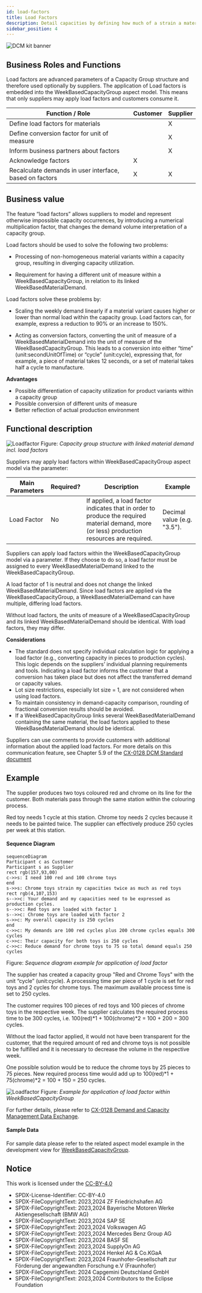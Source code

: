 ```yaml
---
id: load-factors
title: Load Factors
description: Detail capacities by defining how much of a strain a material is on your capacities, compared to other materials. 
sidebar_position: 4
---
```


![DCM kit banner](/img/kit-icons/dcm-kit-icon.svg)

## Business Roles and Functions

Load factors are advanced parameters of a Capacity Group structure and therefore used optionally by suppliers. The application of Load factors is embedded into the WeekBasedCapacityGroup aspect model. This means that only suppliers may apply load factors and customers consume it.

|Function / Role|Customer|Supplier|
|-|-|-|
|Define load factors for materials||X|
|Define conversion factor for unit of measure||X|
|Inform business partners about factors||X|
|Acknowledge factors|X||
|Recalculate demands in user interface, based on factors |X|X|

## Business value

The feature “load factors” allows suppliers to model and represent otherwise impossible capacity occurrences, by introducing a numerical multiplication factor, that changes the demand volume interpretation of a capacity group.

Load factors should be used to solve the following two problems:  

- Processing of non-homogeneous material variants within a capacity group, resulting in diverging capacity utilization.  

- Requirement for having a different unit of measure within a WeekBasedCapacityGroup, in relation to its linked WeekBasedMaterialDemand.  

Load factors solve these problems by:  

- Scaling the weekly demand linearly if a material variant causes higher or lower than normal load within the capacity group. Load factors can, for example, express a reduction to 90% or an increase to 150%.  

- Acting as conversion factors, converting the unit of measure of a WeekBasedMaterialDemand into the unit of measure of the WeekBasedCapacityGroup. This leads to a conversion into either “time” (unit:secondUnitOfTime) or “cycle” (unit:cycle), expressing that, for example, a piece of material takes 12 seconds, or a set of material takes half a cycle to manufacture.  

**Advantages**

- Possible differentiation of capacity utilization for product variants within a capacity group
- Possible conversion of different units of measure
- Better reflection of actual production environment

## Functional description

![Loadfactor](./resources/business-process_LoadFactor_functional.svg)
Figure: *Capacity group structure with linked material demand incl. load factors*

Suppliers may apply load factors within WeekBasedCapacityGroup aspect model via the parameter:

| Main Parameters | Required? | Description | Example |
|-|-|-|-|
| Load Factor | No | If applied, a load factor indicates that in order to produce the required material demand,  more (or less) production resources are required.| Decimal value (e.g. "3.5"). |

Suppliers can apply load factors within the WeekBasedCapacityGroup model via a parameter. If they choose to do so, a load factor must be assigned to every WeekBasedMaterialDemand linked to the WeekBasedCapacityGroup.

A load factor of 1 is neutral and does not change the linked WeekBasedMaterialDemand. Since load factors are applied via the WeekBasedCapacityGroup, a WeekBasedMaterialDemand can have multiple, differing load factors.

Without load factors, the units of measure of a WeekBasedCapacityGroup and its linked WeekBasedMaterialDemand should be identical. With load factors, they may differ.

**Considerations**

- The standard does not specify individual calculation logic for applying a load factor (e.g., converting capacity in pieces to production cycles). This logic depends on the suppliers’ individual planning requirements and tools. Indicating a load factor informs the customer that a conversion has taken place but does not affect the transferred demand or capacity values.
- Lot size restrictions, especially lot size = 1, are not considered when using load factors.
- To maintain consistency in demand-capacity comparison, rounding of fractional conversion results should be avoided.
- If a WeekBasedCapacityGroup links several WeekBasedMaterialDemand containing the same material, the load factors applied to these WeekBasedMaterialDemand should be identical.

Suppliers can use comments to provide customers with additional information about the applied load factors. For more details on this communication feature, see Chapter 5.9 of the [CX-0128 DCM Standard document](https://catenax-ev.github.io/docs/standards/CX-0128-DemandandCapacityManagementDataExchange)

## Example
The supplier produces two toys coloured red and chrome on its line for the customer. 
Both materials pass through the same station within the colouring process.

Red toy needs 1 cycle at this station. Chrome toy needs 2 cycles because it needs to be painted twice. The supplier can effectively produce 250 cycles per week at this station. 

#### Sequence Diagram
```mermaid
sequenceDiagram
Participant c as Customer
Participant s as Supplier
rect rgb(157,93,00) 
c->>s: I need 100 red and 100 chrome toys
end
s->>s: Chrome toys strain my capacities twice as much as red toys
rect rgb(4,107,153)
s-->>c: Your demand and my capacities need to be expressed as production cycles.
s-->>c: Red toys are loaded with factor 1
s-->>c: Chrome toys are loaded with factor 2
s->>c: My overall capacity is 250 cycles
end
c->>c: My demands are 100 red cycles plus 200 chrome cycles equals 300 cycles
c->>c: Their capacity for both toys is 250 cycles
c->>c: Reduce demand for chrome toys to 75 so total demand equals 250 cycles
```
<!---![Loadfactor](./resources/business-process_LoadFactor_sequence.svg)--->
Figure: *Sequence diagram example for application of load factor*

The supplier has created a capacity group "Red and Chrome Toys" with the unit “cycle” (unit:cycle). A processing time per piece of 1 cycle is set for red toys and 2 cycles for chrome toys. The maximum available process time is set to 250 cycles. 

The customer requires 100 pieces of red toys and 100 pieces of chrome toys in the respective week. The supplier calculates the required process time to be 300 cycles, i.e. 100(red)*1 + 100(chrome)*2 = 100 + 200 = 300 cycles.

Without the load factor applied, it would not have been transparent for the customer, that the required amount of red and chrome toys is not possible to be fulfilled and it is necessary to decrease the volume in the respective week. 

One possible solution would be to reduce the chrome toys by 25 pieces to 75 pieces. New required process time would add up to 100(red)*1 + 75(chrome)*2 = 100 + 150 = 250 cycles. 

![Loadfactor](./resources/business-process_LoadFactor_example_diagram.svg)
Figure: *Example for application of load factor within WeekBasedCapacityGroup*

For further details, please refer to [CX-0128 Demand and Capacity Management Data Exchange][StandardLibrary].

#### Sample Data
For sample data please refer to the related aspect model example in the development view for [WeekBasedCapacityGroup](https://eclipse-tractusx.github.io/docs-kits/kits/DCM-Kit/development-view/model-WeekBasedCapacityGroup/).

## Notice

This work is licensed under the [CC-BY-4.0](https://creativecommons.org/licenses/by/4.0/legalcode)

- SPDX-License-Identifier: CC-BY-4.0
- SPDX-FileCopyrightText: 2023,2024 ZF Friedrichshafen AG
- SPDX-FileCopyrightText: 2023,2024 Bayerische Motoren Werke Aktiengesellschaft (BMW AG)
- SPDX-FileCopyrightText: 2023,2024 SAP SE
- SPDX-FileCopyrightText: 2023,2024 Volkswagen AG
- SPDX-FileCopyrightText: 2023,2024 Mercedes Benz Group AG
- SPDX-FileCopyrightText: 2023,2024 BASF SE
- SPDX-FileCopyrightText: 2023,2024 SupplyOn AG
- SPDX-FileCopyrightText: 2023,2024 Henkel AG & Co.KGaA
- SPDX-FileCopyrightText: 2023,2024 Fraunhofer-Gesellschaft zur Förderung der angewandten Forschung e.V (Fraunhofer)
- SPDX-FileCopyrightText: 2024 Capgemini Deutschland GmbH
- SPDX-FileCopyrightText: 2023,2024 Contributors to the Eclipse Foundation

[StandardLibrary]: https://catenax-ev.github.io/docs/next/standards/CX-0128-DemandandCapacityManagementDataExchange
